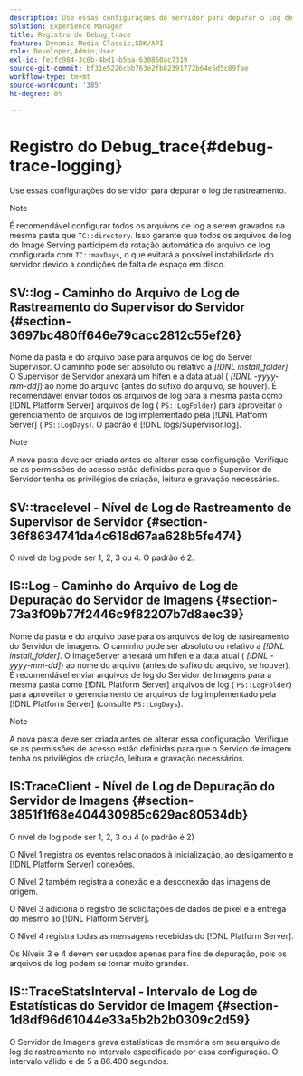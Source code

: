 ```yaml
---
description: Use essas configurações do servidor para depurar o log de rastreamento.
solution: Experience Manager
title: Registro do Debug_trace
feature: Dynamic Media Classic,SDK/API
role: Developer,Admin,User
exl-id: fe1fc984-3c6b-4bd1-b5ba-630860ac7319
source-git-commit: bf31e5226cbb763e2fb82391772b64e5d5c89fae
workflow-type: tm+mt
source-wordcount: '385'
ht-degree: 0%

---
```


# Registro do Debug_trace{#debug-trace-logging}

Use essas configurações do servidor para depurar o log de rastreamento.

>[!NOTE]
>
>É recomendável configurar todos os arquivos de log a serem gravados na mesma pasta que `TC::directory`. Isso garante que todos os arquivos de log do Image Serving participem da rotação automática do arquivo de log configurada com `TC::maxDays`, o que evitará a possível instabilidade do servidor devido a condições de falta de espaço em disco.

## SV::log - Caminho do Arquivo de Log de Rastreamento do Supervisor do Servidor {#section-3697bc480ff646e79cacc2812c55ef26}

Nome da pasta e do arquivo base para arquivos de log do Server Supervisor. O caminho pode ser absoluto ou relativo a *[!DNL install_folder]*. O Supervisor de Servidor anexará um hífen e a data atual ( *[!DNL -yyyy-mm-dd]*) ao nome do arquivo (antes do sufixo do arquivo, se houver). É recomendável enviar todos os arquivos de log para a mesma pasta como [!DNL Platform Server] arquivos de log ( `PS::LogFolder`) para aproveitar o gerenciamento de arquivos de log implementado pela [!DNL Platform Server] ( `PS::LogDays`). O padrão é [!DNL logs/Supervisor.log].

>[!NOTE]
>
>A nova pasta deve ser criada antes de alterar essa configuração. Verifique se as permissões de acesso estão definidas para que o Supervisor de Servidor tenha os privilégios de criação, leitura e gravação necessários.

## SV::tracelevel - Nível de Log de Rastreamento de Supervisor de Servidor {#section-36f8634741da4c618d67aa628b5fe474}

O nível de log pode ser 1, 2, 3 ou 4. O padrão é 2.

## IS::Log - Caminho do Arquivo de Log de Depuração do Servidor de Imagens {#section-73a3f09b77f2446c9f82207b7d8aec39}

Nome da pasta e do arquivo base para os arquivos de log de rastreamento do Servidor de imagens. O caminho pode ser absoluto ou relativo a *[!DNL install_folder]*. O ImageServer anexará um hífen e a data atual ( *[!DNL -yyyy-mm-dd]*) ao nome do arquivo (antes do sufixo do arquivo, se houver). É recomendável enviar arquivos de log do Servidor de Imagens para a mesma pasta como [!DNL Platform Server] arquivos de log ( `PS::LogFolder`) para aproveitar o gerenciamento de arquivos de log implementado pela [!DNL Platform Server] (consulte `PS::LogDays`).

>[!NOTE]
>
>A nova pasta deve ser criada antes de alterar essa configuração. Verifique se as permissões de acesso estão definidas para que o Serviço de imagem tenha os privilégios de criação, leitura e gravação necessários.

## IS:TraceClient - Nível de Log de Depuração do Servidor de Imagens {#section-3851f1f68e404430985c629ac80534db}

O nível de log pode ser 1, 2, 3 ou 4 (o padrão é 2)

O Nível 1 registra os eventos relacionados à inicialização, ao desligamento e [!DNL Platform Server] conexões.

O Nível 2 também registra a conexão e a desconexão das imagens de origem.

O Nível 3 adiciona o registro de solicitações de dados de pixel e a entrega do mesmo ao [!DNL Platform Server].

O Nível 4 registra todas as mensagens recebidas do [!DNL Platform Server].

Os Níveis 3 e 4 devem ser usados apenas para fins de depuração, pois os arquivos de log podem se tornar muito grandes.

## IS::TraceStatsInterval - Intervalo de Log de Estatísticas do Servidor de Imagem {#section-1d8df96d61044e33a5b2b2b0309c2d59}

O Servidor de Imagens grava estatísticas de memória em seu arquivo de log de rastreamento no intervalo especificado por essa configuração. O intervalo válido é de 5 a 86.400 segundos.
